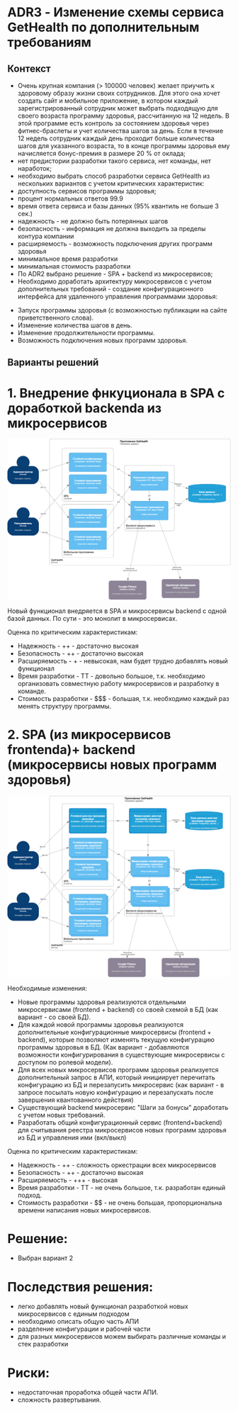 # ADR3 - Изменение схемы сервиса GetHealth по дополнительным требованиям
## Контекст

- Очень крупная компания (> 100000 человек) желает приучить к здоровому образу жизни своих сотрудников. Для этого она хочет создать сайт и мобильное приложение, в котором каждый зарегистрированный сотрудник может выбрать подходящую для своего возраста программу здоровья, рассчитанную на 12 недель. В этой программе есть контроль за состоянием здоровья через фитнес-браслеты и учет количества шагов за день. Если в течение 12 недель сотрудник каждый день проходит больше количества шагов для указанного возраста, то в конце программы здоровья ему начисляется бонус-премия в размере 20 % от оклада;
- нет предистории разработки такого сервиса, нет команды, нет наработок;
- необходимо выбрать способ разработки сервиса GetHealth из нескольких вариантов с учетом критических характеристик:
 - доступность сервисов программы здоровья;
  - процент нормальных ответов 99.9
  - время ответа сервиса и базы данных (95% квантиль не больше 3 сек.)
  - надежность - не должно быть потерянных шагов
  - безопасность - информация не должна выходить за пределы контура компании
  - расширяемость - возможность подключения других программ здоровья
  - минимальное время разработки
  - минимальная стоимость разработки
- По ADR2 выбрано решение  - SPA + backend из микросервисов;
- Необходимо доработать архитектуру микросервисов с учетом дополнительных требований - создание конфигурационного интерфейса для удаленного управления программами здоровья:
 * Запуск программы здоровья (с возможностью публикации на сайте приветственного слова).
 * Изменение количества шагов в день.
 * Изменение продолжительности программы.
 * Возможность подключения новых программ здоровья.


## Варианты решений

# 1. Внедрение фнкуционала в SPA  с доработкой backendа из микросервисов

![Схема SPA + доработка backendа из микросервисов](images/Struct3.png)

Новый функционал внедряется в SPA и микросервисы backend с одной базой данных. По сути - это монолит в микросервисах.

Оценка по критическим характеристикам:
- Надежность - ++ - достаточно высокая
- Безопасность - ++ - достаточно высокая 
- Расширяемость - + - невысокая, нам будет трудно добавлять новый функционал
- Время разработки - TT - довольно большое, т.к. необходимо организовать совместную работу микросервисов и разработку в команде.
- Стоимость разработки - $$$ -  большая, т.к. необходимо каждый раз менять структуру программы.


# 2. SPA (из микросервисов frontendа)+ backend (микросервисы новых программ здоровья)
<!--! [Схема SPA+ backend монолит](https://drive.google.com/file/d/1w5GHJkxO-hkcGFf5Oi0OtgMJCxB4RZe0/view?usp=share_link)-->
![Схема SPA(микросервисы)+ backend (микросервисы)](images/Struct4.png)

Необходимые изменения:
- Новые программы здоровья реализуются отдельными микросервисами (frontend + backend) со своей схемой в БД (как вариант - со своей БД).
- Для каждой новой программы здоровья реализуются дополнительные конфигурационные микросервисы (frontend + backend), которые позволяют изменять текущую конфигурацию программы здоровья в БД. (Как вариант - добавляются возможности конфигурирования в существующие микросервисы с доступом по ролевой модели).  
- Для всех новых микросервисов программ здоровья реализуется дополнительный запрос в АПИ, который инициирует перечитать конфигурацию из БД и перезапусить микросервис (как вариант - в запросе посылать новую конфигурацию и перезапускать после завершения квантованного действия)
- Существующий backend микросервис "Шаги за бонусы" доработать с учетом новых требований. 
- Разработать общий конфигурационный сервис (frontend+backend) для считывания реестра микросервисов новых программ здоровья из БД и управления ими (вкл/выкл) 

Оценка по критическим характеристикам:
- Надежность - ++ - сложность оркестрации всех микросервисов
- Безопасность - ++ - достаточно высокая 
- Расширяемость - +++ - высокая
- Время разработки - TT - не очень большое, т.к. разработан единый подход.
- Стоимость разработки - $$ - не очень большая, пропорциональна времени написания новых микросервисов.


# Решение:
- Выбран вариант 2
 
# Последствия решения:

- легко добавлять новый функционал разработкой новых микросервисов с единым подходом
- необходимо описать общую часть АПИ
- разделение конфигурации и рабочей части
- для разных микросервисов можем выбирать различные команды и стек разработки 

# Риски:
- недостаточная проработка общей части АПИ.
- сложность развертывания.